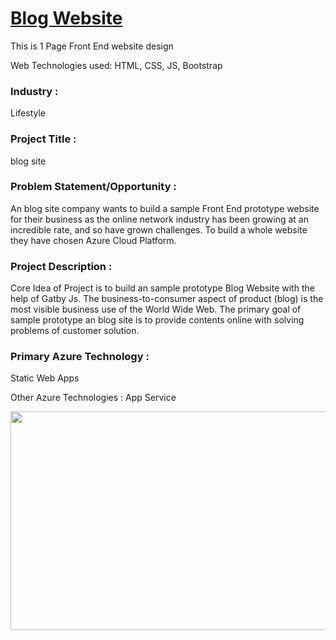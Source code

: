 # <a href="https://lemon-island-00117ff10.1.azurestaticapps.net/">Blog Website</a>

This is 1 Page Front End website design

Web Technologies used: HTML, CSS, JS, Bootstrap



### Industry :
Lifestyle


### Project Title :
blog site

### Problem Statement/Opportunity :
An blog site company wants to build a sample Front End prototype website for their business as the online network industry has been growing at an incredible rate, and so have grown challenges. To build a whole website they have chosen Azure Cloud Platform. 


### Project Description :
Core Idea of Project is to build an sample prototype Blog Website with the help of Gatby Js. The business-to-consumer aspect of product  (blog) is the most visible business use of the World Wide Web. The primary goal of sample prototype an blog site is to provide contents online with solving problems of customer solution.
### Primary Azure Technology :
Static Web Apps


Other Azure Technologies :
App Service

<a href="https://futurereadytalent.in/"><p align= "center"><img src="https://github.com/ROHAN0011/Microsoft-Future-Ready-Talent-Internship-Project/blob/5ae1e52f4f4236d8ca92ea9189794835ce087467/FRT.jpeg" width="700" height= "350"></p></a> 
